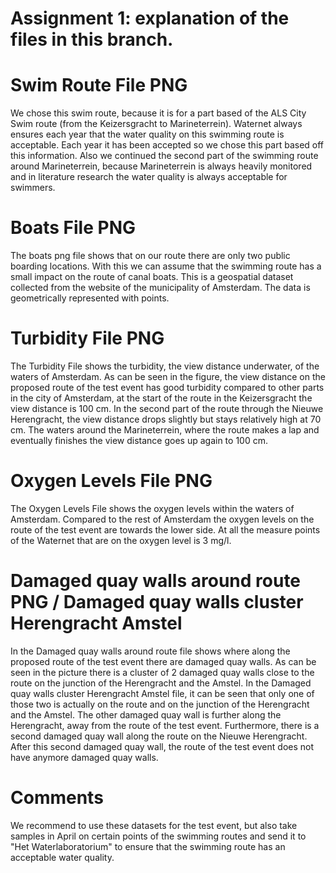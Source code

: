 # Assignment 1: explanation of the files in this branch.

# Swim Route File PNG
We chose this swim route, because it is for a part based of the ALS City Swim route (from the Keizersgracht to Marineterrein). Waternet always ensures each year that the water quality on this swimming route is acceptable. Each year it has been accepted so we chose this part based off this information. Also we continued the second part of the swimming route around Marineterrein, because Marineterrein is always heavily monitored and in literature research the water quality is always acceptable for swimmers. 

# Boats File PNG
The boats png file shows that on our route there are only two public boarding locations. With this we can assume that the swimming route has a small impact on the route of canal boats. This is a geospatial dataset collected from the website of the municipality of Amsterdam. The data is geometrically represented with points. 

# Turbidity File PNG
The Turbidity File shows the turbidity, the view distance underwater, of the waters of Amsterdam. As can be seen in the figure, the view distance on the proposed route of the test event has good turbidity compared to other parts in the city of Amsterdam, at the start of the route in the Keizersgracht the view distance is 100 cm. In the second part of the route through the Nieuwe Herengracht, the view distance drops slightly but stays relatively high at 70 cm. The waters around the Marineterrein, where the route makes a lap and eventually finishes the view distance goes up again to 100 cm.

# Oxygen Levels File PNG
The Oxygen Levels File shows the oxygen levels within the waters of Amsterdam. Compared to the rest of Amsterdam the oxygen levels on the route of the test event are towards the lower side. At all the measure points of the Waternet that are on the oxygen level is 3 mg/l.

# Damaged quay walls around route PNG / Damaged quay walls cluster Herengracht Amstel
In the Damaged quay walls around route file shows where along the proposed route of the test event there are damaged quay walls. As can be seen in the picture there is a cluster of 2 damaged quay walls close to the route on the junction of the Herengracht and the Amstel. In the Damaged quay walls cluster Herengracht Amstel file, it can be seen that only one of those two is actually on the route and on the junction of the Herengracht and the Amstel. The other damaged quay wall is further along the Herengracht, away from the route of the test event. Furthermore, there is a second damaged quay wall along the route on the Nieuwe Herengracht. After this second damaged quay wall, the route of the test event does not have anymore damaged quay walls.

# Comments
We recommend to use these datasets for the test event, but also take samples in April on certain points of the swimming routes and send it to "Het Waterlaboratorium" to ensure that the swimming route has an acceptable water quality. 
